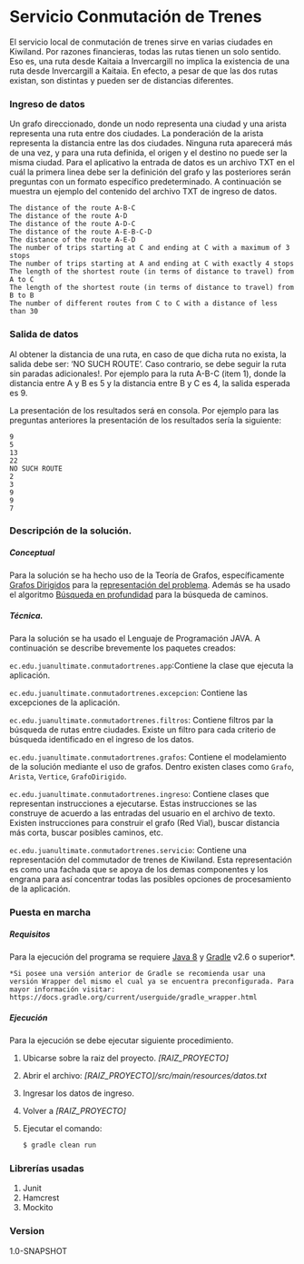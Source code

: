 # Servicio Conmutación de Trenes

El servicio local de conmutación de trenes sirve en varias ciudades en Kiwiland. Por razones financieras, todas las rutas tienen un solo sentido. Eso es, una ruta desde Kaitaia a Invercargill no implica la existencia de una ruta desde Invercargill a Kaitaia. En efecto, a pesar de que las dos rutas existan, son distintas y pueden ser de distancias diferentes.

### Ingreso de datos
Un grafo direccionado, donde un nodo representa una ciudad y una arista representa una ruta entre dos ciudades.  La ponderación de la arista representa la distancia entre las dos ciudades. Ninguna ruta aparecerá más de una vez, y para una ruta definida, el origen y el destino no puede ser la misma ciudad.
Para el aplicativo la entrada de datos es un archivo TXT en el cuál la primera linea debe ser la definición del grafo y las posteriores serán preguntas con un formato específico predeterminado. A continuación se muestra un ejemplo del contenido del archivo TXT de ingreso de datos.
```
The distance of the route A-B-C
The distance of the route A-D
The distance of the route A-D-C
The distance of the route A-E-B-C-D
The distance of the route A-E-D
The number of trips starting at C and ending at C with a maximum of 3 stops
The number of trips starting at A and ending at C with exactly 4 stops
The length of the shortest route (in terms of distance to travel) from A to C
The length of the shortest route (in terms of distance to travel) from B to B
The number of different routes from C to C with a distance of less than 30
```

### Salida de datos
Al obtener la distancia de una ruta, en caso de que dicha ruta no exista, la salida debe ser: ‘NO SUCH ROUTE’.  Caso contrario, se debe seguir la ruta sin paradas adicionales!. Por ejemplo para la ruta A-B-C (item 1), donde la distancia entre A y B es 5 y la distancia entre B y C es 4, la salida esperada es 9.

La presentación de los resultados será en consola. Por ejemplo para las preguntas anteriores la presentación de los resultados sería la siguiente:
```
9
5
13
22
NO SUCH ROUTE
2
3
9
9
7
```
### Descripción de la solución.
##### Conceptual
Para la solución se ha hecho uso de la Teoría de Grafos, específicamente [Grafos Dirigidos] para la [representación del problema].
Además se ha usado el algoritmo [Búsqueda en profundidad] para la búsqueda de caminos.

##### Técnica.
Para la solución se ha usado el Lenguaje de Programación JAVA.
A continuación se describe brevemente los paquetes creados:

```ec.edu.juanultimate.conmutadortrenes.app```:Contiene la clase que ejecuta la  aplicación.

```ec.edu.juanultimate.conmutadortrenes.excepcion```: Contiene las excepciones de la aplicación.

```ec.edu.juanultimate.conmutadortrenes.filtros```: Contiene filtros par la búsqueda de rutas entre ciudades. Existe un filtro para cada criterio de búsqueda identificado en el ingreso de los datos.

```ec.edu.juanultimate.conmutadortrenes.grafos```: Contiene el modelamiento de la solución mediante el uso de grafos. Dentro existen clases como ```Grafo```, ```Arista```, ```Vertice```, ```GrafoDirigido```.

```ec.edu.juanultimate.conmutadortrenes.ingreso```: Contiene clases que representan instrucciones a ejecutarse. Estas instrucciones se las construye de acuerdo a las entradas del usuario en el archivo de texto. Existen instrucciones para construir el grafo (Red Vial), buscar distancia más corta, buscar posibles caminos, etc.

```ec.edu.juanultimate.conmutadortrenes.servicio```: Contiene una representación del commutador de trenes de Kiwiland. Esta representación es como una fachada que se apoya de los demas componentes y los engrana para así concentrar todas las posibles opciones de procesamiento de la aplicación.

### Puesta en marcha
##### Requisitos
Para la ejecución del programa se requiere [Java 8] y [Gradle] v2.6 o superior*.


```
*Si posee una versión anterior de Gradle se recomienda usar una versión Wrapper del mismo el cual ya se encuentra preconfigurada. Para mayor información visitar: https://docs.gradle.org/current/userguide/gradle_wrapper.html
```



##### Ejecución
Para la ejecución se debe ejecutar siguiente procedimiento.

1. Ubicarse sobre la raiz del proyecto. *[RAIZ_PROYECTO]*

2. Abrir el archivo: *[RAIZ_PROYECTO]/src/main/resources/datos.txt*

3. Ingresar los datos de ingreso.

4. Volver a *[RAIZ_PROYECTO]*

5. Ejecutar el comando:
    ```sh
    $ gradle clean run
    ```

### Librerías usadas
1.  Junit
2.  Hamcrest
3.  Mockito




### Version
1.0-SNAPSHOT



   [Búsqueda en profundidad]: <https://es.wikipedia.org/wiki/B%C3%BAsqueda_en_profundidad>

   [Grafos dirigidos]: <http://algorithmics.lsi.upc.edu/docs/ada/MTA/grafos.pdf>
   [representación del problema]: <https://www.uam.es/personal_pdi/ciencias/gallardo/capi9-grafos-0910.pdf>
   [Java 8]:<http://www.oracle.com/technetwork/java/javase/downloads/jdk8-downloads-2133151.html>
   [Gradle]: <http://gradle.org/>



